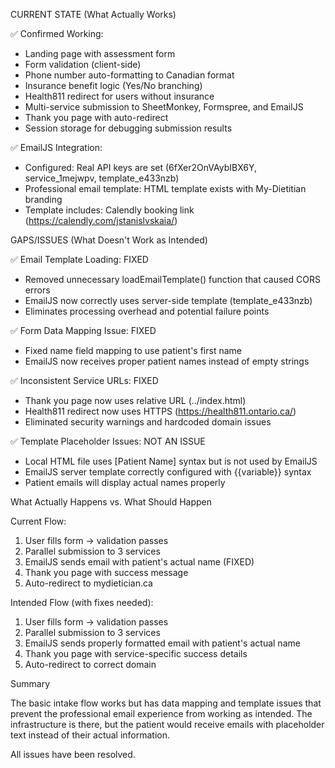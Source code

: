   CURRENT STATE (What Actually Works)

  ✅ Confirmed Working:
  - Landing page with assessment form
  - Form validation (client-side)
  - Phone number auto-formatting to Canadian format
  - Insurance benefit logic (Yes/No branching)
  - Health811 redirect for users without insurance
  - Multi-service submission to SheetMonkey, Formspree, and EmailJS
  - Thank you page with auto-redirect
  - Session storage for debugging submission results

  ✅ EmailJS Integration:
  - Configured: Real API keys are set (6fXer2OnVAybIBX6Y,
  service_1mejwpv, template_e433nzb)
  - Professional email template: HTML template exists with
  My-Dietitian branding
  - Template includes: Calendly booking link
  (https://calendly.com/jstanislvskaia/)

  GAPS/ISSUES (What Doesn't Work as Intended)

  ✅ Email Template Loading: FIXED
  - Removed unnecessary loadEmailTemplate() function that caused CORS errors
  - EmailJS now correctly uses server-side template (template_e433nzb)
  - Eliminates processing overhead and potential failure points

  ✅ Form Data Mapping Issue: FIXED
  - Fixed name field mapping to use patient's first name
  - EmailJS now receives proper patient names instead of empty strings

  ✅ Inconsistent Service URLs: FIXED
  - Thank you page now uses relative URL (../index.html)
  - Health811 redirect now uses HTTPS (https://health811.ontario.ca/)
  - Eliminated security warnings and hardcoded domain issues

  ✅ Template Placeholder Issues: NOT AN ISSUE
  - Local HTML file uses [Patient Name] syntax but is not used by EmailJS
  - EmailJS server template correctly configured with {{variable}} syntax
  - Patient emails will display actual names properly

  What Actually Happens vs. What Should Happen

  Current Flow:
  1. User fills form → validation passes
  2. Parallel submission to 3 services
  3. EmailJS sends email with patient's actual name (FIXED)
  4. Thank you page with success message
  5. Auto-redirect to mydietician.ca

  Intended Flow (with fixes needed):
  1. User fills form → validation passes
  2. Parallel submission to 3 services
  3. EmailJS sends properly formatted email with patient's actual
  name
  4. Thank you page with service-specific success details
  5. Auto-redirect to correct domain

  Summary

  The basic intake flow works but has data mapping and template 
  issues that prevent the professional email experience from working
  as intended. The infrastructure is there, but the patient would
  receive emails with placeholder text instead of their actual
  information.

  All issues have been resolved.